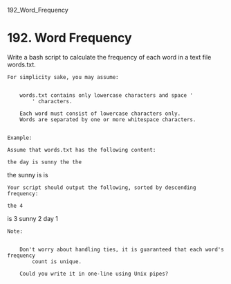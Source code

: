 192_Word_Frequency
# 192. Word Frequency

Write a bash script to calculate the frequency of each word in a text file
        words.txt.

    For simplicity sake, you may assume:

    
        words.txt contains only lowercase characters and space '
            ' characters.
        
        Each word must consist of lowercase characters only.
        Words are separated by one or more whitespace characters.
    

    Example:

    Assume that words.txt has the following content:

    the day is sunny the the
the sunny is is

    Your script should output the following, sorted by descending frequency:

    the 4
is 3
sunny 2
day 1

    Note:

    
        Don't worry about handling ties, it is guaranteed that each word's frequency
            count is unique.
        
        Could you write it in one-line using Unix pipes?